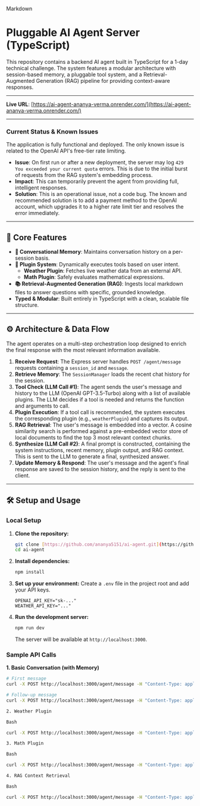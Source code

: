 Markdown

#  Pluggable AI Agent Server (TypeScript)

This repository contains a backend AI agent built in TypeScript for a 1-day technical challenge. The system features a modular architecture with session-based memory, a pluggable tool system, and a Retrieval-Augmented Generation (RAG) pipeline for providing context-aware responses.

---

**Live URL**: [https://ai-agent-ananya-verma.onrender.com/](https://ai-agent-ananya-verma.onrender.com/)

---

### Current Status & Known Issues

The application is fully functional and deployed. The only known issue is related to the OpenAI API's free-tier rate limiting.

-   **Issue**: On first run or after a new deployment, the server may log `429 You exceeded your current quota` errors. This is due to the initial burst of requests from the RAG system's embedding process.
-   **Impact**: This can temporarily prevent the agent from providing full, intelligent responses.
-   **Solution**: This is an operational issue, not a code bug. The known and recommended solution is to add a payment method to the OpenAI account, which upgrades it to a higher rate limit tier and resolves the error immediately.

---

## 🚀 Core Features

* **🧠 Conversational Memory**: Maintains conversation history on a per-session basis.
* **🔌 Plugin System**: Dynamically executes tools based on user intent.
    * **Weather Plugin**: Fetches live weather data from an external API.
    * **Math Plugin**: Safely evaluates mathematical expressions.
* **📚 Retrieval-Augmented Generation (RAG)**: Ingests local markdown files to answer questions with specific, grounded knowledge.
* **Typed & Modular**: Built entirely in TypeScript with a clean, scalable file structure.

---

## ⚙️ Architecture & Data Flow

The agent operates on a multi-step orchestration loop designed to enrich the final response with the most relevant information available.

1.  **Receive Request**: The Express server handles `POST /agent/message` requests containing a `session_id` and `message`.
2.  **Retrieve Memory**: The `SessionManager` loads the recent chat history for the session.
3.  **Tool Check (LLM Call #1)**: The agent sends the user's message and history to the LLM (OpenAI GPT-3.5-Turbo) along with a list of available plugins. The LLM decides if a tool is needed and returns the function and arguments to call.
4.  **Plugin Execution**: If a tool call is recommended, the system executes the corresponding plugin (e.g., `weatherPlugin`) and captures its output.
5.  **RAG Retrieval**: The user's message is embedded into a vector. A cosine similarity search is performed against a pre-embedded vector store of local documents to find the top 3 most relevant context chunks.
6.  **Synthesize (LLM Call #2)**: A final prompt is constructed, containing the system instructions, recent memory, plugin output, and RAG context. This is sent to the LLM to generate a final, synthesized answer.
7.  **Update Memory & Respond**: The user's message and the agent's final response are saved to the session history, and the reply is sent to the client.

---

## 🛠️ Setup and Usage

### Local Setup

1.  **Clone the repository:**
    ```bash
    git clone [https://github.com/ananya5151/ai-agent.git](https://github.com/ananya5151/ai-agent.git)
    cd ai-agent
    ```

2.  **Install dependencies:**
    ```bash
    npm install
    ```

3.  **Set up your environment:**
    Create a `.env` file in the project root and add your API keys.
    ```env
    OPENAI_API_KEY="sk-..."
    WEATHER_API_KEY="..."
    ```

4.  **Run the development server:**
    ```bash
    npm run dev
    ```
    The server will be available at `http://localhost:3000`.

### Sample API Calls

**1. Basic Conversation (with Memory)**
```bash
# First message
curl -X POST http://localhost:3000/agent/message -H "Content-Type: application/json" -d '{"session_id": "convo-01", "message": "My name is Ananya."}'

# Follow-up message
curl -X POST http://localhost:3000/agent/message -H "Content-Type: application/json" -d '{"session_id": "convo-01", "message": "What is my name?"}'

2. Weather Plugin

Bash

curl -X POST http://localhost:3000/agent/message -H "Content-Type: application/json" -d '{"session_id": "weather-test", "message": "What is the weather like in Lucknow?"}'

3. Math Plugin

Bash

curl -X POST http://localhost:3000/agent/message -H "Content-Type: application/json" -d '{"session_id": "math-test", "message": "Can you calculate (100 / 5) * 2 + 15?"}'

4. RAG Context Retrieval

Bash

curl -X POST http://localhost:3000/agent/message -H "Content-Type: application/json" -d '{"session_id": "rag-test", "message": "How does the RAG system perform retrieval?"}'
